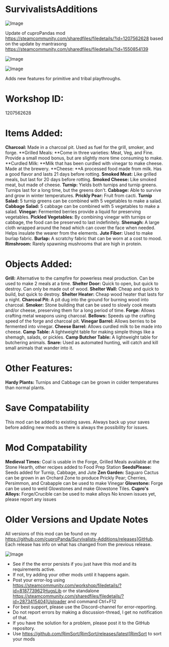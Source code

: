 # SurvivalistsAdditions

![Image](https://i.imgur.com/buuPQel.png)

Update of cuproPandas mod https://steamcommunity.com/sharedfiles/filedetails/?id=1207562628
based on the update by mantrasong https://steamcommunity.com/sharedfiles/filedetails/?id=1550854139

![Image](https://i.imgur.com/pufA0kM.png)

	
![Image](https://i.imgur.com/Z4GOv8H.png)

Adds new features for primitive and tribal playthroughs.

# Workshop ID:

1207562628

# Items Added:

**Charcoal:** Made in a charcoal pit. Used as fuel for the grill, smoker, and forge.
**Grilled Meals: **Come in three varieties: Meat, Veg, and Fine. Provide a small mood bonus, but are slightly more time consuming to make.
**Curdled Milk: **Milk that has been curdled with vinegar to make cheese. Made at the brewery.
**Cheese: **A processed food made from milk. Has a good flavor and lasts 21 days before rotting.
**Smoked Meat:** Like grilled meals, but last for 20 days before rotting.
**Smoked Cheese:** Like smoked meat, but made of cheese.
**Turnip:** Yields both turnips and turnip greens. Turnips last for a long time, but the greens don't.
**Cabbage:** Able to survive and grow in winter temperatures.
**Prickly Pear:** Fruit from cacti.
**Turnip Salad:** 5 turnip greens can be combined with 5 vegetables to make a salad.
**Cabbage Salad:** 5 cabbage can be combined with 5 vegetables to make a salad.
**Vinegar:** Fermented berries provide a liquid for preserving vegetables.
**Pickled Vegetables:** By combining vinegar with turnips or cabbage, the food can be preserved to last indefinitely.
**Shemagh:** A large cloth wrapped around the head which can cover the face when needed. Helps insulate the wearer from the elements.
**Jute Fiber:** Used to make burlap fabric.
**Burlap:** A scratchy fabric that can be worn at a cost to mood.
**Rimshroom:** Rarely spawning mushrooms that are high in protein.

# Objects Added:

**Grill:** Alternative to the campfire for powerless meal production. Can be used to make 2 meals at a time.
**Shelter Door:** Quick to open, but quick to destroy. Can only be made out of wood.
**Shelter Wall:** Cheap and quick to build, but quick to destroy.
**Shelter Heater:** Cheap wood heater that lasts for a night.
**Charcoal Pit:** A pit dug into the ground for burning wood into charcoal.
**Smoker:** Stone building that can be used to slowly cook meats and/or cheese, preserving them for a long period of time.
**Forge:** Allows crafting metal weapons using charcoal.
**Bellows:** Speeds up the crafting speed of the forge and charcoal pit.
**Vinegar Barrel:** Allows berries to be fermented into vinegar.
**Cheese Barrel:** Allows curdled milk to be made into cheese.
**Camp Table:** A lightweight table for making simple things like a shemagh, salads, or pickles.
**Camp Butcher Table:** A lightweight table for butchering animals.
**Snare:** Used as automated hunting, will catch and kill small animals that wander into it.

# Other Features:

**Hardy Plants:** Turnips and Cabbage can be grown in colder temperatures than normal plants.



# Save Compatability

This mod can be added to existing saves.
Always back up your saves before adding new mods as there is always the possibility for issues.

# Mod Compatability

**Medieval Times:** Coal is usable in the Forge, Grilled Meals available at the Stone Hearth, other recipes added to Food Prep Station
**SeedsPlease:** Seeds added for Turnip, Cabbage, and Jute
**Zen Garden:** Saguaro Cactus can be grown in an Orchard Zone to produce Prickly Pear; Cherries, Persimmon, and Crabapple can be used to make Vinegar 
**Glowstone:** Forge can be used to weld Glowstones and make Glowstone Tiles.
**Cupro's Alloys:** Forge/Crucible can be used to make alloys
No known issues yet, please report any issues

# Older Versions and Update Notes

All versions of this mod can be found on my https://github.com/cuproPanda/Survivalists-Additions/releases]GitHub. Each release has info on what has changed from the previous release.

![Image](https://i.imgur.com/PwoNOj4.png)



-  See if the the error persists if you just have this mod and its requirements active.
-  If not, try adding your other mods until it happens again.
-  Post your error-log using https://steamcommunity.com/workshop/filedetails/?id=818773962]HugsLib or the standalone https://steamcommunity.com/sharedfiles/filedetails/?id=2873415404]Uploader and command Ctrl+F12
-  For best support, please use the Discord-channel for error-reporting.
-  Do not report errors by making a discussion-thread, I get no notification of that.
-  If you have the solution for a problem, please post it to the GitHub repository.
-  Use https://github.com/RimSort/RimSort/releases/latest]RimSort to sort your mods


